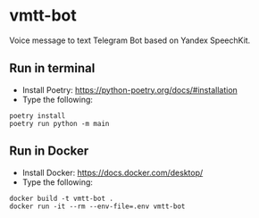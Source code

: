 # vmtt-bot
Voice message to text Telegram Bot based on Yandex SpeechKit.

## Run in terminal
* Install Poetry: https://python-poetry.org/docs/#installation
* Type the following:
```shell
poetry install
poetry run python -m main
```

## Run in Docker
* Install Docker: https://docs.docker.com/desktop/
* Type the following:
```shell
docker build -t vmtt-bot .
docker run -it --rm --env-file=.env vmtt-bot
```
